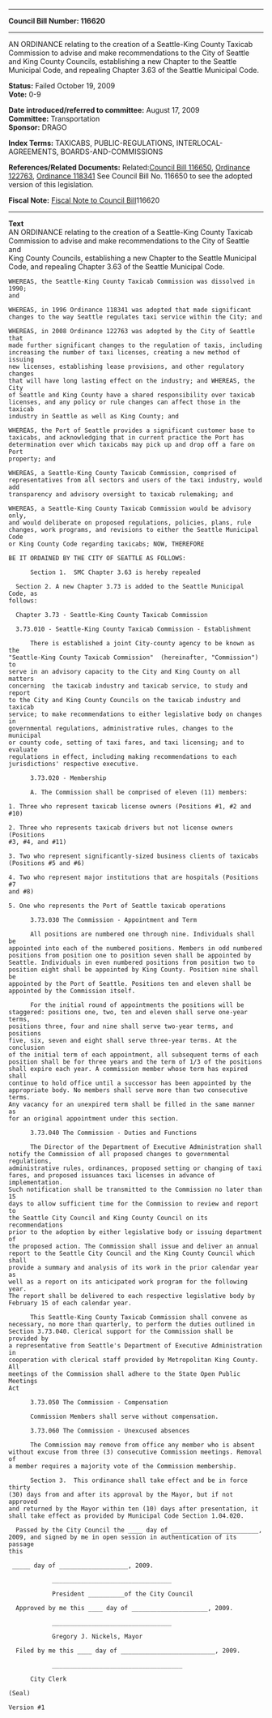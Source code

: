 * * * * *  
  
**Council Bill Number: [](#h0)[](#h2)116620**  
  
* * * * *  
  
AN ORDINANCE relating to the creation of a Seattle-King County Taxicab Commission to advise and make recommendations to the City of Seattle and King County Councils, establishing a new Chapter to the Seattle Municipal Code, and repealing Chapter 3.63 of the Seattle Municipal Code.  
  
**Status:** Failed October 19, 2009   
**Vote:** 0-9   
  
**Date introduced/referred to committee:** August 17, 2009   
**Committee:** Transportation   
**Sponsor:** DRAGO   
  
**Index Terms:** TAXICABS, PUBLIC-REGULATIONS, INTERLOCAL-AGREEMENTS, BOARDS-AND-COMMISSIONS  
  
**References/Related Documents:** Related:[Council Bill 116650](http://clerk.ci.seattle.wa.us/~scripts/nph-brs.exe?s1=&s3=116650&s4=&s2=&s5=&Sect4=and&l=20&Sect2=THESON&Sect3=PLURON&Sect5=CBOR1&Sect6=HITOFF&d=CBOR&p=1&u=/~public/cbor1.htm&r=1&f=G%22), [Ordinance 122763](http://clerk.ci.seattle.wa.us/~scripts/nph-brs.exe?s1=&s2=&s3=&s4=122763&s5=&Sect4=and&l=20&Sect2=THESON&Sect3=PLURON&Sect5=CBOR1&Sect6=HITOFF&d=CBOR&p=1&u=/~public/cbor1.htm&r=0&f=S), [Ordinance 118341](http://clerk.ci.seattle.wa.us/~scripts/nph-brs.exe?s1=&s2=&s3=&s4=118341&s5=&Sect4=and&l=20&Sect2=THESON&Sect3=PLURON&Sect5=CBOR1&Sect6=HITOFF&d=CBOR&p=1&u=/~public/cbor1.htm&r=0&f=S) See Council Bill No. 116650 to see the adopted version of this legislation.  
  
**Fiscal Note:** [Fiscal Note to Council Bill](http://clerk.seattle.gov/~public/fnote/116620.htm)[](#h1)[](#h3)116620  
  
* * * * *  
  
**Text**  
    AN ORDINANCE relating to the creation of a Seattle-King County Taxicab  
    Commission to advise and make recommendations to the City of Seattle and  
    King County Councils, establishing a new Chapter to the Seattle Municipal  
    Code, and repealing Chapter 3.63 of the Seattle Municipal Code.  
  
    WHEREAS, the Seattle-King County Taxicab Commission was dissolved in 1990;  
    and  
  
    WHEREAS, in 1996 Ordinance 118341 was adopted that made significant  
    changes to the way Seattle regulates taxi service within the City; and  
  
    WHEREAS, in 2008 Ordinance 122763 was adopted by the City of Seattle that  
    made further significant changes to the regulation of taxis, including  
    increasing the number of taxi licenses, creating a new method of issuing  
    new licenses, establishing lease provisions, and other regulatory changes  
    that will have long lasting effect on the industry; and WHEREAS, the City  
    of Seattle and King County have a shared responsibility over taxicab  
    licenses, and any policy or rule changes can affect those in the taxicab  
    industry in Seattle as well as King County; and  
  
    WHEREAS, the Port of Seattle provides a significant customer base to  
    taxicabs, and acknowledging that in current practice the Port has  
    determination over which taxicabs may pick up and drop off a fare on Port  
    property; and  
  
    WHEREAS, a Seattle-King County Taxicab Commission, comprised of  
    representatives from all sectors and users of the taxi industry, would add  
    transparency and advisory oversight to taxicab rulemaking; and  
  
    WHEREAS, a Seattle-King County Taxicab Commission would be advisory only,  
    and would deliberate on proposed regulations, policies, plans, rule  
    changes, work programs, and revisions to either the Seattle Municipal Code  
    or King County Code regarding taxicabs; NOW, THEREFORE  
  
    BE IT ORDAINED BY THE CITY OF SEATTLE AS FOLLOWS:  
  
          Section 1.  SMC Chapter 3.63 is hereby repealed  
  
      Section 2. A new Chapter 3.73 is added to the Seattle Municipal Code, as  
    follows:  
  
      Chapter 3.73 - Seattle-King County Taxicab Commission  
  
      3.73.010 - Seattle-King County Taxicab Commission - Establishment  
  
          There is established a joint City-county agency to be known as the  
    "Seattle-King County Taxicab Commission"  (hereinafter, "Commission") to  
    serve in an advisory capacity to the City and King County on all matters  
    concerning  the taxicab industry and taxicab service, to study and report  
    to the City and King County Councils on the taxicab industry and taxicab  
    service; to make recommendations to either legislative body on changes in  
    governmental regulations, administrative rules, changes to the municipal  
    or county code, setting of taxi fares, and taxi licensing; and to evaluate  
    regulations in effect, including making recommendations to each  
    jurisdictions' respective executive.  
  
          3.73.020 - Membership  
  
          A. The Commission shall be comprised of eleven (11) members:  
  
    1. Three who represent taxicab license owners (Positions #1, #2 and #10)  
  
    2. Three who represents taxicab drivers but not license owners (Positions  
    #3, #4, and #11)  
  
    3. Two who represent significantly-sized business clients of taxicabs  
    (Positions #5 and #6)  
  
    4. Two who represent major institutions that are hospitals (Positions #7  
    and #8)  
  
    5. One who represents the Port of Seattle taxicab operations  
  
          3.73.030 The Commission - Appointment and Term  
  
          All positions are numbered one through nine. Individuals shall be  
    appointed into each of the numbered positions. Members in odd numbered  
    positions from position one to position seven shall be appointed by  
    Seattle. Individuals in even numbered positions from position two to  
    position eight shall be appointed by King County. Position nine shall be  
    appointed by the Port of Seattle. Positions ten and eleven shall be  
    appointed by the Commission itself.  
  
          For the initial round of appointments the positions will be  
    staggered: positions one, two, ten and eleven shall serve one-year terms,  
    positions three, four and nine shall serve two-year terms, and positions  
    five, six, seven and eight shall serve three-year terms. At the conclusion  
    of the initial term of each appointment, all subsequent terms of each  
    position shall be for three years and the term of 1/3 of the positions  
    shall expire each year. A commission member whose term has expired shall  
    continue to hold office until a successor has been appointed by the  
    appropriate body. No members shall serve more than two consecutive terms.  
    Any vacancy for an unexpired term shall be filled in the same manner as  
    for an original appointment under this section.  
  
          3.73.040 The Commission - Duties and Functions  
  
          The Director of the Department of Executive Administration shall  
    notify the Commission of all proposed changes to governmental regulations,  
    administrative rules, ordinances, proposed setting or changing of taxi  
    fares, and proposed issuances taxi licenses in advance of implementation.  
    Such notification shall be transmitted to the Commission no later than 15  
    days to allow sufficient time for the Commission to review and report to  
    the Seattle City Council and King County Council on its recommendations  
    prior to the adoption by either legislative body or issuing department of  
    the proposed action. The Commission shall issue and deliver an annual  
    report to the Seattle City Council and the King County Council which shall  
    provide a summary and analysis of its work in the prior calendar year as  
    well as a report on its anticipated work program for the following year.  
    The report shall be delivered to each respective legislative body by  
    February 15 of each calendar year.  
  
          This Seattle-King County Taxicab Commission shall convene as  
    necessary, no more than quarterly, to perform the duties outlined in  
    Section 3.73.040. Clerical support for the Commission shall be provided by  
    a representative from Seattle's Department of Executive Administration in  
    cooperation with clerical staff provided by Metropolitan King County. All  
    meetings of the Commission shall adhere to the State Open Public Meetings  
    Act  
  
          3.73.050 The Commission - Compensation  
  
          Commission Members shall serve without compensation.  
  
          3.73.060 The Commission - Unexcused absences  
  
          The Commission may remove from office any member who is absent  
    without excuse from three (3) consecutive Commission meetings. Removal of  
    a member requires a majority vote of the Commission membership.  
  
          Section 3.  This ordinance shall take effect and be in force thirty  
    (30) days from and after its approval by the Mayor, but if not approved  
    and returned by the Mayor within ten (10) days after presentation, it  
    shall take effect as provided by Municipal Code Section 1.04.020.  
  
      Passed by the City Council the ____ day of ________________________,  
    2009, and signed by me in open session in authentication of its passage  
    this  
  
     _____ day of ___________________, 2009.  
  
                _________________________________  
  
                President __________of the City Council  
  
      Approved by me this ____ day of _____________________, 2009.  
  
                _________________________________  
  
                Gregory J. Nickels, Mayor  
  
      Filed by me this ____ day of __________________________, 2009.  
  
                ____________________________________  
  
          City Clerk  
  
    (Seal)  
  
    Version #1  
